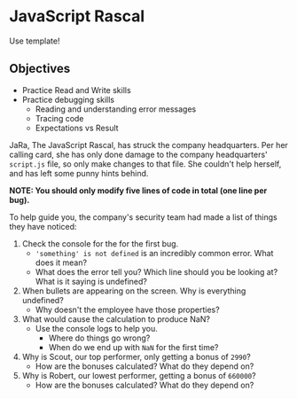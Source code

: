 # JavaScript Rascal

Use template!

## Objectives

- Practice Read and Write skills
- Practice debugging skills
    - Reading and understanding error messages
    - Tracing code
    - Expectations vs Result


JaRa, The JavaScript Rascal, has struck the company headquarters. Per her calling card, she has only done damage to the company headquarters' `script.js` file, so only make changes to that file. She couldn't help herself, and has left some punny hints behind.

**NOTE: You should only modify five lines of code in total (one line per bug).**

To help guide you, the company's security team had made a list of things they have noticed:

1. Check the console for the for the first bug.
    - `'something' is not defined` is an incredibly common error. What does it mean?
    - What does the error tell you? Which line should you be looking at? What is it saying is undefined?
2. When bullets are appearing on the screen. Why is everything undefined?
    - Why doesn't the employee have those properties?
3. What would cause the calculation to produce NaN?
    - Use the console logs to help you.
        - Where do things go wrong?
        - When do we end up with `NaN` for the first time?
4. Why is Scout, our top performer, only getting a bonus of `2990`?
    - How are the bonuses calculated? What do they depend on?
5. Why is Robert, our lowest performer, getting a bonus of `660000`?
    - How are the bonuses calculated? What do they depend on?

